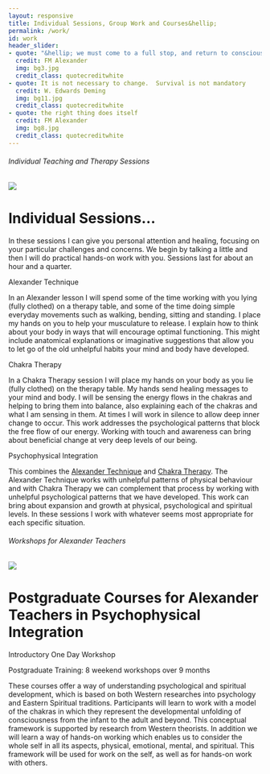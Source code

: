 ```yaml
---
layout: responsive
title: Individual Sessions, Group Work and Courses&hellip;
permalink: /work/
id: work
header_slider:
- quote: "&hellip; we must come to a full stop, and return to conscious simple living, believing in the unity of all things"
  credit: FM Alexander
  img: bg3.jpg
  credit_class: quotecreditwhite
- quote: It is not necessary to change.  Survival is not mandatory
  credit: W. Edwards Deming
  img: bg11.jpg
  credit_class: quotecreditwhite
- quote: the right thing does itself
  credit: FM Alexander
  img: bg8.jpg
  credit_class: quotecreditwhite
---
```


<div class="row">
  <div class="col-md-8">
    <div class="styled-tab">
      <h6>Individual Teaching and Therapy Sessions</h6>
    </div>
  </div>
</div>
<div class="row">
  <div class="col-md-4 order-md-last">
    <img src="{{ '/assets/img/P1110531.jpg' | relative_url }}" style="max-width:100%;height: auto;margin: auto;">
  </div>
  <div class="col-md-8">
    <h1>Individual Sessions&hellip;</h1>
    <p class="boldp">In these sessions I can give you personal attention and healing, focusing on your particular challenges and concerns. We begin by talking a little and then I will do practical hands-on work with you. Sessions last for about an hour and a quarter.</p>
  </div>
</div>
<div class="row">
  <div class="col-md-4">
    <p class="subheadingblue">Alexander Technique</p>
    <p>In an Alexander lesson I will spend some of the time working with you lying &#40;fully clothed&#41; on a therapy table, and some of the time doing simple everyday movements such as walking, bending, sitting and standing. I place my hands on you to help your musculature to release. I explain how to think about your body in ways that will encourage optimal functioning. This might include anatomical explanations or imaginative suggestions that allow you to let go of the old unhelpful habits your mind and body have developed.</p>
  </div>
  <div class="col-md-4">
    <p class="subheadingblue">Chakra Therapy</p>
    <p>In a Chakra Therapy session I will place my hands on your body as you lie &#40;fully clothed&#41; on the therapy table. My hands send healing messages to your mind and body. I will be sensing the energy flows in the chakras and helping to bring them into balance, also explaining each of the chakras and what I am sensing in them. At times I will work in silence to allow deep inner change to occur. This work addresses the psychological patterns that block the free flow of our energy. Working with touch and awareness can bring about beneficial change at very deep levels of our being.</p>
  </div>
  <div class="col-md-4">
    <p class="subheadingblue">Psychophysical Integration</p>
    <p>This combines the <a href="#" data-featherlight="#about-alexander" class="lightbox">Alexander Technique</a> and <a href="#" data-featherlight="#about-chakras" class="lightbox">Chakra Therapy</a>. The Alexander Technique works with unhelpful patterns of physical behaviour and with Chakra Therapy we can complement that process by working with unhelpful psychological patterns that we have developed. This work can bring about expansion and growth at physical, psychological and spiritual levels. In these sessions I work with whatever seems most appropriate for each specific situation.</p>
  </div>
</div>
<a name="workshops" id="workshops"></a>
<div class="row">
  <div class="col-md-8">
    <div class="styled-tab">
      <h6>Workshops for Alexander Teachers</h6>
    </div>
  </div>
</div>
<div class="row">
  <div class="col-md-4 order-md-last">
    <img src="{{ '/assets/img/PICT0003.jpg' | relative_url }}" style="max-width:100%;height: auto;margin: auto;">
  </div>
  <div class="col-md-8">
    <h1 class="h2-font-size">Postgraduate Courses for Alexander Teachers in Psychophysical Integration</h1>
    <p class="boldsubtitle14blue">Introductory One Day Workshop</p>
    <p class="boldsubtitle14blue">Postgraduate Training: 8 weekend workshops over 9 months</p>
    <p>These courses offer a way of understanding psychological and spiritual development, which is based on both Western researches into psychology and Eastern Spiritual traditions. Participants will learn to work with a model of the chakras in which they represent the developmental unfolding of consciousness from the infant to the adult and beyond. This conceptual framework is supported by research from Western theorists. In addition we will learn a way of hands-on working which enables us to consider the whole self in all its aspects, physical, emotional, mental, and spiritual. This framework will be used for work on the self, as well as for hands-on work with others.</p>
  </div>
</div>